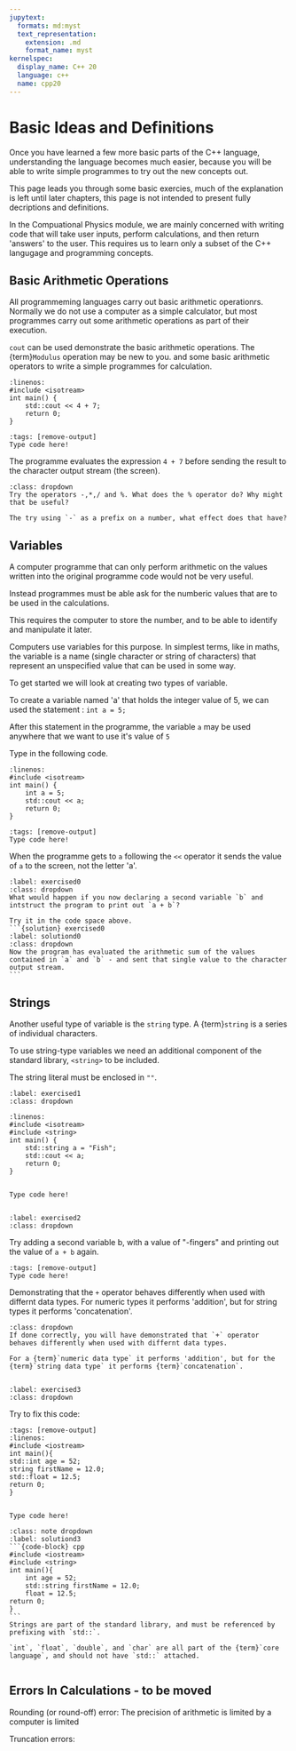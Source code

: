 ```yaml
---
jupytext:
  formats: md:myst
  text_representation:
    extension: .md
    format_name: myst
kernelspec:
  display_name: C++ 20
  language: c++
  name: cpp20
---
```


# Basic Ideas and Definitions

Once you have learned a few more basic parts of the C++ language, understanding the language becomes much easier, because you will be able to write simple programmes to try out the new concepts out.

This page leads you through some basic exercies, much of the explanation is left until later chapters, this page is not intended to present fully decriptions and definitions.

In the Compuational Physics module, we are mainly concerned with writing code that will take user inputs, perform calculations, and then return 'answers' to the user. This requires us to learn only a subset of the C++ langugage and programming concepts.


## Basic Arithmetic Operations

All programmeming languages carry out basic arithmetic operationrs. Normally we do not use a computer as a simple calculator, but most programmes carry out some arithmetic operations as part of their execution.

`cout` can be used demonstrate the basic arithmetic operations. The {term}`Modulus` operation may be new to you. and some basic arithmetic operators to write a simple programmes for calculation.

```{code-block} cpp
:linenos: 
#include <isotream>
int main() {
    std::cout << 4 + 7;
    return 0;
}
```

```{code-cell} c++
:tags: [remove-output]
Type code here!
```
The programme evaluates the expression `4 + 7` before sending the result to the character output stream (the screen).

```{exercise}
:class: dropdown
Try the operators -,*,/ and %. What does the % operator do? Why might that be useful?

The try using `-` as a prefix on a number, what effect does that have?
```

## Variables

A computer programme that can only perform arithmetic on the values written into the original programme code would not be very useful.

Instead programmes must be able ask for the numberic values that are to be used in the calculations. 

This requires the computer to store the number, and to be able to identify and manipulate it later.

Computers use variables for this purpose. In simplest terms, like in maths, the variable is a name (single character or string of characters) that represent an unspecified value that can be used in some way.

To get started we will look at creating two types of variable.

To create a variable named 'a' that holds the integer value of 5, we can used the statement : `int a = 5;`

After this statement in the programme, the variable `a` may be used anywhere that we want to use it's value of `5`

Type in the following code.

```{code-block} cpp
:linenos: 
#include <isotream>
int main() {
    int a = 5;
    std::cout << a;
    return 0;
}
```

```{code-cell} c++
:tags: [remove-output]
Type code here!
```

When the programme gets to `a` following the `<<` operator it sends the value of `a` to the screen, not the letter 'a'.

````{exercise}
:label: exercised0
:class: dropdown
What would happen if you now declaring a second variable `b` and intstruct the program to print out `a + b`?

Try it in the code space above.
```{solution} exercised0
:label: solutiond0
:class: dropdown
Now the program has evaluated the arithmetic sum of the values contained in `a` and `b` - and sent that single value to the character output stream.
```
````
## Strings
Another useful type of variable is the `string` type. A {term}`string` is a series of individual characters. 

To use string-type variables we need an additional component of the standard library, `<string>` to be included.

The string literal must be enclosed in `""`. 

`````{exercise-start}
:label: exercised1
:class: dropdown
`````
````{code-block} cpp
:linenos: 
#include <isotream>
#include <string>
int main() {
    std::string a = "Fish";
    std::cout << a;
    return 0;
}
````
````{code} c++

Type code here!
````
`````{exercise-end}
`````



`````{exercise-start}
:label: exercised2
:class: dropdown
`````
Try adding a second variable b, with a value of "-fingers" and printing out the value of `a + b` again.

```{code-cell} c++
:tags: [remove-output]
Type code here!
```
Demonstrating that the `+` operator behaves differently when used with differnt data types. For numeric types it performs 'addition', but for string types it performs 'concatenation'.
````{admonition} Code Explanation
:class: dropdown
If done correctly, you will have demonstrated that `+` operator behaves differently when used with differnt data types. 

For a {term}`numeric data type` it performs 'addition', but for the {term}`string data type` it performs {term}`concatenation`.
````
`````{exercise-end}
`````


`````{exercise-start}
:label: exercised3
:class: dropdown
`````
Try to fix this code:
````{code-cell} cpp
:tags: [remove-output]
:linenos: 
#include <iostream>
int main(){
std::int age = 52;
string firstName = 12.0;
std::float = 12.5;
return 0;
}
````
````{code} c++

Type code here!
````
````{solution} exercised3
:class: note dropdown
:label: solutiond3
```{code-block} cpp
#include <iostream>
#include <string>
int main(){
    int age = 52;
    std::string firstName = 12.0;
    float = 12.5;
return 0;
}
```
Strings are part of the standard library, and must be referenced by prefixing with `std::`.

`int`, `float`, `double`, and `char` are all part of the {term}`core language`, and should not have `std::` attached.
````
`````{exercise-end}
`````

## Errors In Calculations - to be moved

Rounding (or round-off) error: The precision of arithmetic is limited by  a computer is limited

Truncation errors: 


